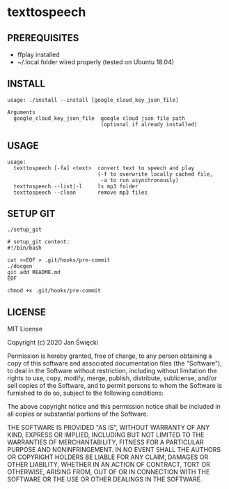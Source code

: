 # texttospeech

## PREREQUISITES

* ffplay installed
* ~/.local folder wired properly (tested on Ubuntu 18.04)

## INSTALL

    usage: ./install --install [google_cloud_key_json_file]
    
    Arguments
      google_cloud_key_json_file  google cloud json file path
                                  (optional if already installed)

## USAGE

    usage:
      texttospeech [-fa] <text>  convert text to speech and play
                                 (-f to overwrite locally cached file,
                                  -a to run asynchronously)
      texttospeech --list|-l     ls mp3 folder
      texttospeech --clean       remove mp3 files

## SETUP GIT

    ./setup_git

    # setup_git content:
    #!/bin/bash
    
    cat <<EOF > .git/hooks/pre-commit
    ./docgen
    git add README.md
    EOF
    
    chmod +x .git/hooks/pre-commit

## LICENSE

MIT License

Copyright (c) 2020 Jan Święcki

Permission is hereby granted, free of charge, to any person obtaining a copy
of this software and associated documentation files (the "Software"), to deal
in the Software without restriction, including without limitation the rights
to use, copy, modify, merge, publish, distribute, sublicense, and/or sell
copies of the Software, and to permit persons to whom the Software is
furnished to do so, subject to the following conditions:

The above copyright notice and this permission notice shall be included in all
copies or substantial portions of the Software.

THE SOFTWARE IS PROVIDED "AS IS", WITHOUT WARRANTY OF ANY KIND, EXPRESS OR
IMPLIED, INCLUDING BUT NOT LIMITED TO THE WARRANTIES OF MERCHANTABILITY,
FITNESS FOR A PARTICULAR PURPOSE AND NONINFRINGEMENT. IN NO EVENT SHALL THE
AUTHORS OR COPYRIGHT HOLDERS BE LIABLE FOR ANY CLAIM, DAMAGES OR OTHER
LIABILITY, WHETHER IN AN ACTION OF CONTRACT, TORT OR OTHERWISE, ARISING FROM,
OUT OF OR IN CONNECTION WITH THE SOFTWARE OR THE USE OR OTHER DEALINGS IN THE
SOFTWARE.
